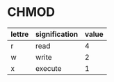 # CHMOD
| lettre | signification | value |
| ------ | ------------- | ------ |
| r      | read          | 4      |
| w      | write         | 2      |
| x      | execute       | 1      |
